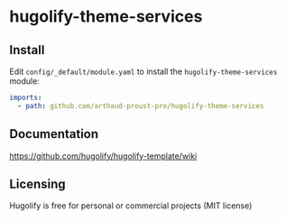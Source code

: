 # hugolify-theme-services

## Install
Edit `config/_default/module.yaml` to install the `hugolify-theme-services` module:
```yml
imports:
  - path: github.com/arthaud-proust-pro/hugolify-theme-services
```

## Documentation
https://github.com/hugolify/hugolify-template/wiki

## Licensing
Hugolify is free for personal or commercial projects (MIT license)
